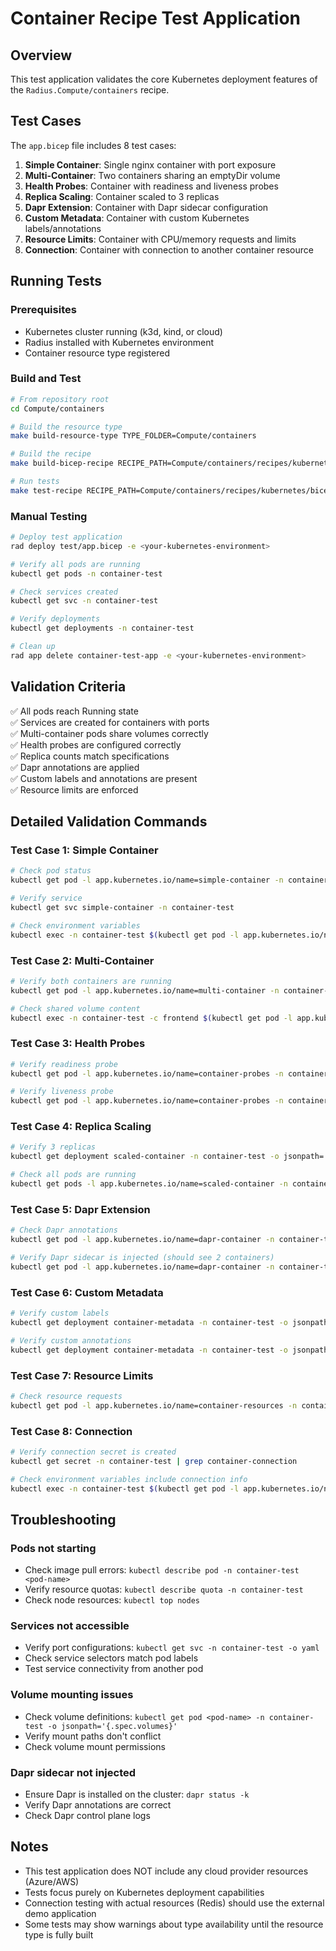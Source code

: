 # Container Recipe Test Application

## Overview

This test application validates the core Kubernetes deployment features of the `Radius.Compute/containers` recipe.

## Test Cases

The `app.bicep` file includes 8 test cases:

1. **Simple Container**: Single nginx container with port exposure
2. **Multi-Container**: Two containers sharing an emptyDir volume
3. **Health Probes**: Container with readiness and liveness probes
4. **Replica Scaling**: Container scaled to 3 replicas
5. **Dapr Extension**: Container with Dapr sidecar configuration
6. **Custom Metadata**: Container with custom Kubernetes labels/annotations
7. **Resource Limits**: Container with CPU/memory requests and limits
8. **Connection**: Container with connection to another container resource

## Running Tests

### Prerequisites

- Kubernetes cluster running (k3d, kind, or cloud)
- Radius installed with Kubernetes environment
- Container resource type registered

### Build and Test

```bash
# From repository root
cd Compute/containers

# Build the resource type
make build-resource-type TYPE_FOLDER=Compute/containers

# Build the recipe
make build-bicep-recipe RECIPE_PATH=Compute/containers/recipes/kubernetes/bicep/kubernetes-containers.bicep

# Run tests
make test-recipe RECIPE_PATH=Compute/containers/recipes/kubernetes/bicep/kubernetes-containers.bicep
```

### Manual Testing

```bash
# Deploy test application
rad deploy test/app.bicep -e <your-kubernetes-environment>

# Verify all pods are running
kubectl get pods -n container-test

# Check services created
kubectl get svc -n container-test

# Verify deployments
kubectl get deployments -n container-test

# Clean up
rad app delete container-test-app -e <your-kubernetes-environment>
```

## Validation Criteria

✅ All pods reach Running state  
✅ Services are created for containers with ports  
✅ Multi-container pods share volumes correctly  
✅ Health probes are configured correctly  
✅ Replica counts match specifications  
✅ Dapr annotations are applied  
✅ Custom labels and annotations are present  
✅ Resource limits are enforced  

## Detailed Validation Commands

### Test Case 1: Simple Container
```bash
# Check pod status
kubectl get pod -l app.kubernetes.io/name=simple-container -n container-test

# Verify service
kubectl get svc simple-container -n container-test

# Check environment variables
kubectl exec -n container-test $(kubectl get pod -l app.kubernetes.io/name=simple-container -o jsonpath='{.items[0].metadata.name}') -- env | grep NGINX_PORT
```

### Test Case 2: Multi-Container
```bash
# Verify both containers are running
kubectl get pod -l app.kubernetes.io/name=multi-container -n container-test -o jsonpath='{.items[0].spec.containers[*].name}'

# Check shared volume content
kubectl exec -n container-test -c frontend $(kubectl get pod -l app.kubernetes.io/name=multi-container -o jsonpath='{.items[0].metadata.name}') -- cat /usr/share/nginx/html/index.html
```

### Test Case 3: Health Probes
```bash
# Verify readiness probe
kubectl get pod -l app.kubernetes.io/name=container-probes -n container-test -o jsonpath='{.items[0].spec.containers[0].readinessProbe}'

# Verify liveness probe
kubectl get pod -l app.kubernetes.io/name=container-probes -n container-test -o jsonpath='{.items[0].spec.containers[0].livenessProbe}'
```

### Test Case 4: Replica Scaling
```bash
# Verify 3 replicas
kubectl get deployment scaled-container -n container-test -o jsonpath='{.spec.replicas}'

# Check all pods are running
kubectl get pods -l app.kubernetes.io/name=scaled-container -n container-test
```

### Test Case 5: Dapr Extension
```bash
# Check Dapr annotations
kubectl get pod -l app.kubernetes.io/name=dapr-container -n container-test -o jsonpath='{.items[0].metadata.annotations}' | jq

# Verify Dapr sidecar is injected (should see 2 containers)
kubectl get pod -l app.kubernetes.io/name=dapr-container -n container-test -o jsonpath='{.items[0].spec.containers[*].name}'
```

### Test Case 6: Custom Metadata
```bash
# Verify custom labels
kubectl get deployment container-metadata -n container-test -o jsonpath='{.metadata.labels}' | jq

# Verify custom annotations
kubectl get deployment container-metadata -n container-test -o jsonpath='{.metadata.annotations}' | jq
```

### Test Case 7: Resource Limits
```bash
# Check resource requests
kubectl get pod -l app.kubernetes.io/name=container-resources -n container-test -o jsonpath='{.items[0].spec.containers[0].resources}'
```

### Test Case 8: Connection
```bash
# Verify connection secret is created
kubectl get secret -n container-test | grep container-connection

# Check environment variables include connection info
kubectl exec -n container-test $(kubectl get pod -l app.kubernetes.io/name=container-connection -o jsonpath='{.items[0].metadata.name}') -- env | grep CONNECTION
```

## Troubleshooting

### Pods not starting
- Check image pull errors: `kubectl describe pod -n container-test <pod-name>`
- Verify resource quotas: `kubectl describe quota -n container-test`
- Check node resources: `kubectl top nodes`

### Services not accessible
- Verify port configurations: `kubectl get svc -n container-test -o yaml`
- Check service selectors match pod labels
- Test service connectivity from another pod

### Volume mounting issues
- Check volume definitions: `kubectl get pod <pod-name> -n container-test -o jsonpath='{.spec.volumes}'`
- Verify mount paths don't conflict
- Check volume mount permissions

### Dapr sidecar not injected
- Ensure Dapr is installed on the cluster: `dapr status -k`
- Verify Dapr annotations are correct
- Check Dapr control plane logs

## Notes

- This test application does NOT include any cloud provider resources (Azure/AWS)
- Tests focus purely on Kubernetes deployment capabilities
- Connection testing with actual resources (Redis) should use the external demo application
- Some tests may show warnings about type availability until the resource type is fully built
